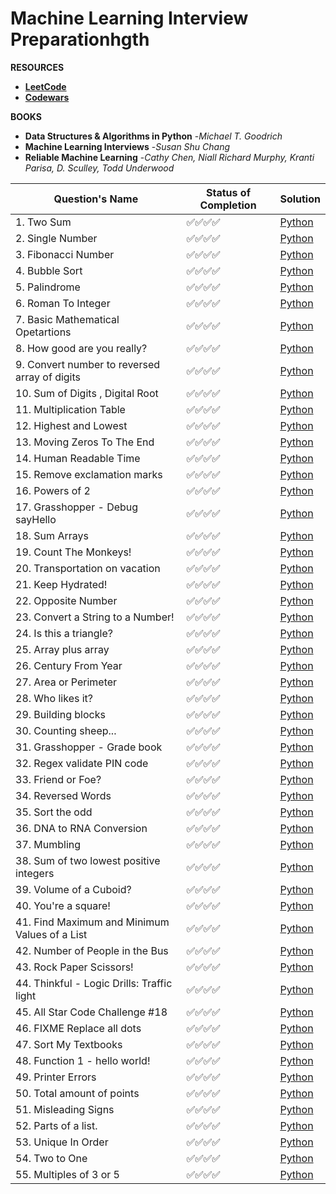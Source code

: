 # Machine Learning Interview Preparationhgth

**RESOURCES**
- [**LeetCode**](https://leetcode.com/problemset/all/?listId=wpwgkgt&page=1&difficulty=EASY&status=NOT_STARTED)
- [**Codewars**](https://www.codewars.com/)

**BOOKS**
- **Data Structures & Algorithms in Python** -*Michael T. Goodrich*
- **Machine Learning Interviews** -*Susan Shu Chang*
- **Reliable Machine Learning** -*Cathy Chen, Niall Richard Murphy, Kranti Parisa, D. Sculley, Todd Underwood*

| Question's Name | Status of Completion | Solution |
| ----- | -----| ----- |
| 1. Two Sum | ✅✅✅✅ | [Python](https://github.com/ranzeet013/Codewars_Solution/blob/main/Solutions/kata%20001/twoSum.py) |
| 2. Single Number | ✅✅✅✅ | [Python](https://github.com/ranzeet013/Codewars_Solution/blob/main/Solutions/kata%20002/singleNumber.py) |
| 3. Fibonacci Number | ✅✅✅✅ | [Python](https://github.com/ranzeet013/Codewars_Solution/blob/main/Solutions/kata%20003/Fibonacci%20Number.ipynb) |
| 4. Bubble Sort | ✅✅✅✅ | [Python](https://github.com/ranzeet013/Codewars_Solution/blob/main/Solutions/kata%20004/bubbleSort.py) |
| 5. Palindrome | ✅✅✅✅ | [Python](https://github.com/ranzeet013/Codewars_Solution/blob/main/Solutions/kata%20005/Palindrome.ipynb) |
| 6. Roman To Integer | ✅✅✅✅ | [Python](https://github.com/ranzeet013/Codewars_Solution/blob/main/Solutions/kata%20006/Roman%20To%20Integer.ipynb) |
| 7. Basic Mathematical Opetartions | ✅✅✅✅ | [Python](https://github.com/ranzeet013/Codewars_Solution/blob/main/Solutions/kata%20007/Basic%20Mathematical%20Operations.ipynb) |
| 8. How good are you really? | ✅✅✅✅ | [Python](https://github.com/ranzeet013/Codewars_Solution/blob/main/Solutions/kata%20008/How%20good%20are%20you%20really.ipynb) |
| 9. Convert number to reversed array of digits | ✅✅✅✅ | [Python](https://github.com/ranzeet013/Codewars_Solution/blob/main/Solutions/kata%20009/Convert%20number%20to%20reversed%20array%20of%20digits.ipynb) |
| 10. Sum of Digits , Digital Root | ✅✅✅✅ | [Python](https://github.com/ranzeet013/Codewars_Solution/blob/main/Solutions/kata%20010/Sum%20of%20Digits%20%2C%20%20Digital%20Root.ipynb) |
| 11. Multiplication Table | ✅✅✅✅ | [Python](https://github.com/ranzeet013/Codewars_Solution/blob/main/Solutions/kata%20011/Multiplication%20table.ipynb) |
| 12. Highest and Lowest | ✅✅✅✅ | [Python](https://github.com/ranzeet013/Codewars_Solution/blob/main/Solutions/kata%20012/Highest%20and%20Lowest.ipynb) |
| 13. Moving Zeros To The End | ✅✅✅✅ | [Python](https://github.com/ranzeet013/Codewars_Solution/blob/main/Solutions/kata%20013/Moving%20Zeros%20To%20The%20End.ipynb) |
| 14. Human Readable Time | ✅✅✅✅ | [Python](https://github.com/ranzeet013/Codewars_Solution/blob/main/Solutions/kata%20014/Human%20Readable%20Time.ipynb) |
| 15. Remove exclamation marks | ✅✅✅✅ | [Python](https://github.com/ranzeet013/Codewars_Solution/blob/main/Solutions/kata%20015/Remove%20exclamation%20marks.ipynb) |
| 16. Powers of 2 | ✅✅✅✅ | [Python](https://github.com/ranzeet013/Codewars_Solution/blob/main/Solutions/kata%20016/Powers%20of%202.ipynb) |
| 17. Grasshopper - Debug sayHello | ✅✅✅✅ | [Python](https://github.com/ranzeet013/Codewars_Solution/blob/main/Solutions/kata%20017/Grasshopper%20-%20Debug%20sayHello.ipynb) |
| 18. Sum Arrays | ✅✅✅✅ | [Python](https://github.com/ranzeet013/Codewars_Solution/blob/main/Solutions/kata%20018/Sum%20Arrays.ipynb) |
| 19. Count The Monkeys! | ✅✅✅✅ | [Python](https://github.com/ranzeet013/Interview_Preparation/blob/main/Solutions/kata%20019/Count%20the%20Monkeys!.ipynb) |
| 20. Transportation on vacation | ✅✅✅✅ | [Python](https://github.com/ranzeet013/Interview_Preparation/blob/main/Solutions/kata%20020/Transportation%20on%20vacation.ipynb) |
| 21. Keep Hydrated! | ✅✅✅✅ | [Python](https://github.com/ranzeet013/Interview_Preparation/blob/main/Solutions/kata%20021/Keep%20Hydrated!.ipynb) |
| 22. Opposite Number | ✅✅✅✅ | [Python](https://github.com/ranzeet013/Interview_Preparation/blob/main/Solutions/kata%20022/Opposite%20number.ipynb) |
| 23. Convert a String to a Number! | ✅✅✅✅ | [Python](https://github.com/ranzeet013/Interview_Preparation/blob/main/Solutions/kata%20023/Convert%20a%20String%20to%20a%20Number!.ipynb) |
| 24. Is this a triangle? | ✅✅✅✅ | [Python](https://github.com/ranzeet013/Interview_Preparation/blob/main/Solutions/kata%20024/Is%20this%20a%20triangle..ipynb) |
| 25. Array plus array | ✅✅✅✅ | [Python](https://github.com/ranzeet013/Interview_Preparation/blob/main/Solutions/kata%20025/Array%20plus%20array.ipynb) |
| 26. Century From Year | ✅✅✅✅ | [Python](https://github.com/ranzeet013/Interview_Preparation/blob/main/Solutions/kata%20026/Century%20From%20Year.ipynb) |
| 27. Area or Perimeter | ✅✅✅✅ | [Python](https://github.com/ranzeet013/Interview_Preparation/blob/main/Solutions/kata%20027/Area%20or%20Perimeter.ipynb) |
| 28. Who likes it? | ✅✅✅✅ | [Python](https://github.com/ranzeet013/Interview_Preparation/blob/main/Solutions/kata%20028/Who%20likes%20it.ipynb) |
| 29. Building blocks | ✅✅✅✅ | [Python](https://github.com/ranzeet013/Interview_Preparation/blob/main/Solutions/kata%20029/Building%20blocks.ipynb) |
| 30. Counting sheep... | ✅✅✅✅ | [Python](https://github.com/ranzeet013/Interview_Preparation/blob/main/Solutions/kata%20030/Counting%20sheep....ipynb) |
| 31. Grasshopper - Grade book | ✅✅✅✅ | [Python](https://github.com/ranzeet013/Interview_Preparation/blob/main/Solutions/kata%20031/Grasshopper%20-%20Grade%20book.ipynb) |
| 32. Regex validate PIN code | ✅✅✅✅ | [Python](https://github.com/ranzeet013/Interview_Preparation/blob/main/Solutions/kata%20032/Regex%20validate%20PIN%20code.ipynb) |
| 33. Friend or Foe? | ✅✅✅✅ | [Python](https://github.com/ranzeet013/Interview_Preparation/blob/main/Solutions/kata%20033/Friend%20or%20Foe.ipynb) |
| 34. Reversed Words | ✅✅✅✅ | [Python](https://github.com/ranzeet013/Interview_Preparation/blob/main/Solutions/kata%20034/Reversed%20Words.ipynb) |
| 35. Sort the odd | ✅✅✅✅ | [Python](https://github.com/ranzeet013/Interview_Preparation/blob/main/Solutions/kata%20035/Sort%20the%20odd.ipynb) |
| 36. DNA to RNA Conversion | ✅✅✅✅ | [Python](https://github.com/ranzeet013/Interview_Preparation/blob/main/Solutions/kata%20036/DNA%20to%20RNA%20Conversion.ipynb) |
| 37. Mumbling | ✅✅✅✅ | [Python](https://github.com/ranzeet013/Interview_Preparation/blob/main/Solutions/kata%20037/Mumbling.ipynb) |
| 38. Sum of two lowest positive integers | ✅✅✅✅ | [Python](https://github.com/ranzeet013/Interview_Preparation/blob/main/Solutions/kata%20038/Sum%20of%20two%20lowest%20positive%20integers.ipynb) |
| 39. Volume of a Cuboid? | ✅✅✅✅ | [Python](https://github.com/ranzeet013/Interview_Preparation/blob/main/Solutions/kata%20039/Volume%20of%20a%20Cuboid.ipynb) |
| 40. You're a square! | ✅✅✅✅ | [Python](https://github.com/ranzeet013/Interview_Preparation/blob/main/Solutions/kata%20040/You're%20a%20square!.ipynb) |
| 41. Find Maximum and Minimum Values of a List | ✅✅✅✅ | [Python](https://github.com/ranzeet013/Interview_Preparation/blob/main/Solutions/kata%20041/Find%20Maximum%20and%20Minimum%20Values%20of%20a%20List.ipynb) |
| 42. Number of People in the Bus | ✅✅✅✅ | [Python](https://github.com/ranzeet013/Interview_Preparation/blob/main/Solutions/kata%20042/Number%20of%20People%20in%20the%20Bus.ipynb) |
| 43. Rock Paper Scissors! | ✅✅✅✅ | [Python](https://github.com/ranzeet013/Interview_Preparation/blob/main/Solutions/kata%20043/Rock%20Paper%20Scissors!.ipynb) |
| 44. Thinkful - Logic Drills: Traffic light | ✅✅✅✅ | [Python](https://github.com/ranzeet013/Interview_Preparation/blob/main/Solutions/kata%20044/Thinkful%20-%20Logic%20Drills%20Traffic%20light.ipynb) |
| 45. All Star Code Challenge #18 | ✅✅✅✅ | [Python](https://github.com/ranzeet013/Interview_Preparation/blob/main/Solutions/kata%20045/All%20Star%20Code%20Challenge%20%2318.ipynb) |
| 46. FIXME Replace all dots | ✅✅✅✅ | [Python](https://github.com/ranzeet013/Interview_Preparation/blob/main/Solutions/kata%20046/FIXME%20Replace%20all%20dots.ipynb) |
| 47. Sort My Textbooks | ✅✅✅✅ | [Python](https://github.com/ranzeet013/Interview_Preparation/blob/main/Solutions/kata%20047/Sort%20My%20Textbooks.ipynb) |
| 48. Function 1 - hello world! | ✅✅✅✅ | [Python](https://github.com/ranzeet013/Interview_Preparation/blob/main/Solutions/kata%20048/Function%201%20-%20hello%20world.ipynb) |
| 49. Printer Errors | ✅✅✅✅ | [Python](https://github.com/ranzeet013/Interview_Preparation/blob/main/Solutions/kata%20049/Printer%20Errors.ipynb) |
| 50. Total amount of points | ✅✅✅✅ | [Python](https://github.com/ranzeet013/Interview_Preparation/blob/main/Solutions/kata%20050/Total%20amount%20of%20points.ipynb) |
| 51. Misleading Signs | ✅✅✅✅ | [Python](https://github.com/ranzeet013/Interview_Preparation/blob/main/Solutions/kata%20051/Misleading%20Signs.ipynb) |
| 52. Parts of a list. | ✅✅✅✅ | [Python](https://github.com/ranzeet013/Interview_Preparation/blob/main/Solutions/kata%20052/Parts%20of%20a%20list.ipynb) |
| 53. Unique In Order | ✅✅✅✅ | [Python](https://github.com/ranzeet013/Interview_Preparation/blob/main/Solutions/kata%20053/Unique%20In%20Order.ipynb) |
| 54. Two to One | ✅✅✅✅ | [Python](https://github.com/ranzeet013/Interview_Preparation/blob/main/Solutions/kata%20054/Two%20to%20One.ipynb) |
| 55. Multiples of 3 or 5 | ✅✅✅✅ | [Python](https://github.com/ranzeet013/Interview_Preparation/blob/main/Solutions/kata%20055/Multiples%20of%203%20or%205.ipynb) |
















